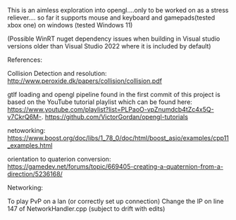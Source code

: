 
This is an aimless exploration into opengl....only to be worked on as a stress reliever.... so far it supports mouse and keyboard and gamepads(tested xbox one) on windows (tested Windows 11)

(Possible WinRT nuget dependency issues when building in Visual studio versions older than Visual Studio 2022 where it is included by default)

References:

Collision Detection and resolution:
http://www.peroxide.dk/papers/collision/collision.pdf

gtlf loading and opengl pipeline found in the first commit of this project is based on the YouTube tutorial playlist which can be found here: 
https://www.youtube.com/playlist?list=PLPaoO-vpZnumdcb4tZc4x5Q-v7CkrQ6M-.
https://github.com/VictorGordan/opengl-tutorials

netoworking:
https://www.boost.org/doc/libs/1_78_0/doc/html/boost_asio/examples/cpp11_examples.html

orientation to quaterion conversion:
https://gamedev.net/forums/topic/669405-creating-a-quaternion-from-a-direction/5236168/

Networking:

To play PvP on a lan (or correctly set up connection) Change the IP on line 147 of NetworkHandler.cpp (subject to drift with edits)